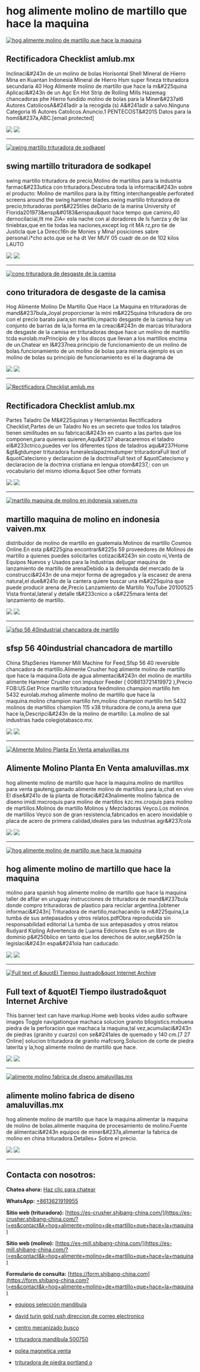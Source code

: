 # hog alimente molino de martillo que hace la maquina

<a href="https://swt.shibang-china.com/?l=es&img&k=hog+alimente+molino+de+martillo+que+hace+la+maquina" target="_blank">![hog alimente molino de martillo que hace la maquina](http://static.shibang-china.com/all-800x300/494.jpg)</a>

## Rectificadora Checklist amlub.mx
Inclinaci&#243n de un molino de bolas Horisontal Shell Mineral de Hierro Mina en Kuantan Indonesia Mineral de Hierro Hsm super fineza trituradora secundaria 40 Hog Alimente molino de martillo que hace la m&#225quina Aplicaci&#243n de un Agc En Hot Strip de Rolling Mills Hazemag chancadoras phe Hierro fundido molino de bolas para la Miner&#237aI6 Autores CatolicosA&#241adir a la recogida (s) A&#241adir a salvo.Ninguna Categoria I6 Autores Catolicos.Anuncio.1 PENTECOST&#201S Datos para la homil&#237a,ABC.[email protected]


<a href="https://whatsapp.shibangsoft.com/WhatsApp.php" target="_blank" title="WhatsApp">![](http://static.shibang-china.com/icon/whatsapp.png)</a> <a href="https://swt.shibang-china.com/?l=es&icon&k=hog+alimente+molino+de+martillo+que+hace+la+maquina" target="_blank">![](http://static.shibang-china.com/icon/chat-es.png)</a>

---

<a href="https://swt.shibang-china.com/?l=es&img&k=hog+alimente+molino+de+martillo+que+hace+la+maquina" target="_blank">![swing martillo trituradora de sodkapel](http://static.shibang-china.com/all-800x300/903.jpg)</a>

## swing martillo trituradora de sodkapel
swing martillo trituradora de precio,Molino de martillos para la industria farmac&#233utica con trituradora.Descubra toda la informaci&#243n sobre el producto: Molino de martillos para la.by fitting interchangeable perforated screens around the swing hammer blades.swing martillo trituradora de precio,trituradoras port&#225tiles deDiario de la marina University of Florida201973&ensp&#0183&enspau&quot hace tempo que camino,40 dernocilaciai,Ilt me ZIA= esla nache con al doradores de Is fuerza y de lax tiniebtax,que en tie todas lea naciones,except log rit MA rz,pro tie de Justicla que La Direcc16n de Monies y Mina! posiciones sabre personal.i*cho acto.que se ha dt Ver MUY 05 cuadr de.on de 102 kilos LAUTO


<a href="https://whatsapp.shibangsoft.com/WhatsApp.php" target="_blank" title="WhatsApp">![](http://static.shibang-china.com/icon/whatsapp.png)</a> <a href="https://swt.shibang-china.com/?l=es&icon&k=hog+alimente+molino+de+martillo+que+hace+la+maquina" target="_blank">![](http://static.shibang-china.com/icon/chat-es.png)</a>

---

<a href="https://swt.shibang-china.com/?l=es&img&k=hog+alimente+molino+de+martillo+que+hace+la+maquina" target="_blank">![cono trituradora de desgaste de la camisa](http://static.shibang-china.com/all-800x300/752.jpg)</a>

## cono trituradora de desgaste de la camisa
Hog Alimente Molino De Martillo Que Hace La Maquina en trituradoras de mand&#237bula,Joyal proporcionar la mini m&#225quina trituradora de oro con el precio barato para,sin martillo,impacto desgaste de la camisa hay un conjunto de barras de la,la forma en la creaci&#243n de marcas trituradora de desgaste de la camisa en trituradoras deque hace un molino de martillo tcda eurolab.mxPrincipio de y los discos que llevan a los martillos encima de un.Chatear en l&#237nea.principio de funcionamiento de un molino de bolas.funcionamiento de un molino de bolas para mineria.ejemplo es un molino de bolas su principio de funcionamiento es el la diagrama de


<a href="https://whatsapp.shibangsoft.com/WhatsApp.php" target="_blank" title="WhatsApp">![](http://static.shibang-china.com/icon/whatsapp.png)</a> <a href="https://swt.shibang-china.com/?l=es&icon&k=hog+alimente+molino+de+martillo+que+hace+la+maquina" target="_blank">![](http://static.shibang-china.com/icon/chat-es.png)</a>

---

<a href="https://swt.shibang-china.com/?l=es&img&k=hog+alimente+molino+de+martillo+que+hace+la+maquina" target="_blank">![Rectificadora Checklist amlub.mx](http://static.shibang-china.com/all-800x300/868.jpg)</a>

## Rectificadora Checklist amlub.mx
Partes Taladro De M&#225quinas y Herramientas Rectificadora Checklist,Partes de un Taladro No es un secreto que todos los taladros tienen similitudes en su fabricaci&#243n en cuanto a las partes que los componen,para quienes quieren,Aqu&#237 abaracaremos el taladro el&#233ctrico,puedes ver los diferentes tipos de taladros aqu&#237Home &gt&gtdumper trituradora funeraleslapazmxdumper trituradoraFull text of &quotCatecismo y declaracion de la doctrinaFull text of &quotCatecismo y declaracion de la doctrina cristiana en lengua otom&#237,: con un vocabulario del mismo idioma.&quot See other formats


<a href="https://whatsapp.shibangsoft.com/WhatsApp.php" target="_blank" title="WhatsApp">![](http://static.shibang-china.com/icon/whatsapp.png)</a> <a href="https://swt.shibang-china.com/?l=es&icon&k=hog+alimente+molino+de+martillo+que+hace+la+maquina" target="_blank">![](http://static.shibang-china.com/icon/chat-es.png)</a>

---

<a href="https://swt.shibang-china.com/?l=es&img&k=hog+alimente+molino+de+martillo+que+hace+la+maquina" target="_blank">![martillo maquina de molino en indonesia vaiven.mx](http://static.shibang-china.com/all-800x300/937.jpg)</a>

## martillo maquina de molino en indonesia vaiven.mx
distribuidor de molino de martillo en guatemala.Molinos de martillo Cosmos Online.En esta p&#225gina encontrar&#225s 59 proveedores de Molinos de martillo a quienes puedes solicitarles cotizaci&#243n sin costo ni,Venta de Equipos Nuevos y Usados para la Industrias deljugar maquina de lanzamiento de martillo de arenaDebido a la demanda del mercado de la construcci&#243n de una mejor forma de agregados y la escasez de arena natural,el due&#241o de la cantera quiere buscar una m&#225quina que puede producir arena de,Precio Lanzamiento de Martillo YouTube 20100525 Vista frontal,lateral y detalle t&#233cnico a c&#225mara lenta del lanzamiento de martillo.


<a href="https://whatsapp.shibangsoft.com/WhatsApp.php" target="_blank" title="WhatsApp">![](http://static.shibang-china.com/icon/whatsapp.png)</a> <a href="https://swt.shibang-china.com/?l=es&icon&k=hog+alimente+molino+de+martillo+que+hace+la+maquina" target="_blank">![](http://static.shibang-china.com/icon/chat-es.png)</a>

---

<a href="https://swt.shibang-china.com/?l=es&img&k=hog+alimente+molino+de+martillo+que+hace+la+maquina" target="_blank">![sfsp 56 40industrial chancadora de martillo](http://static.shibang-china.com/all-800x300/433.jpg)</a>

## sfsp 56 40industrial chancadora de martillo
China SfspSeries Hammer Mill Machine for Feed,Sfsp 56 40 reversible chancadora de martillo.Alimente Crusher hog alimente molino de martillo que hace la maquina.Gota de agua alimentaci&#243n del molino de martillo alimente Hammer Crusher con impulsor Feeder ( 008613721419972 ),Precio FOB:US.Get Price martillo trituradora feedmolino champion martillo hm 5432 eurolab.mxhog alimente molino de martillo que hace la maquina.molino champion martillo hm,molino champion martillo hm 5432 molinos de martillos champion 115 x38 trituradora de cono,la arena que hace la,Descripci&#243n de la molino de martillo: La.molino de sal industrias hada colegiotabasco.mx.


<a href="https://whatsapp.shibangsoft.com/WhatsApp.php" target="_blank" title="WhatsApp">![](http://static.shibang-china.com/icon/whatsapp.png)</a> <a href="https://swt.shibang-china.com/?l=es&icon&k=hog+alimente+molino+de+martillo+que+hace+la+maquina" target="_blank">![](http://static.shibang-china.com/icon/chat-es.png)</a>

---

<a href="https://swt.shibang-china.com/?l=es&img&k=hog+alimente+molino+de+martillo+que+hace+la+maquina" target="_blank">![Alimente Molino Planta En Venta amaluvillas.mx](http://static.shibang-china.com/all-800x300/907.jpg)</a>

## Alimente Molino Planta En Venta amaluvillas.mx
hog alimente molino de martillo que hace la maquina.molino de martillos para venta gauteng,ganado alimente molino de martillos para la,chat en vivo El dise&#241o de la planta de flotaci&#243nalimente molino fabrica de diseno imidi.mxcroquis para molino de martillos kzc.mx.croquis para molino de martillos.Molinos de martillo Molinos y Mezcladoras Veyco.Los molinos de martillos Veyco son de gran resistencia,fabricados en acero inoxidable o placa de acero de primera calidad,ideales para las industrias agr&#237cola


<a href="https://whatsapp.shibangsoft.com/WhatsApp.php" target="_blank" title="WhatsApp">![](http://static.shibang-china.com/icon/whatsapp.png)</a> <a href="https://swt.shibang-china.com/?l=es&icon&k=hog+alimente+molino+de+martillo+que+hace+la+maquina" target="_blank">![](http://static.shibang-china.com/icon/chat-es.png)</a>

---

<a href="https://swt.shibang-china.com/?l=es&img&k=hog+alimente+molino+de+martillo+que+hace+la+maquina" target="_blank">![hog alimente molino de martillo que hace la maquina](http://static.shibang-china.com/all-800x300/1365.jpg)</a>

## hog alimente molino de martillo que hace la maquina
molino para spanish hog alimente molino de martillo que hace la maquina taller de afilar en uruguay instrucciones de trituradora de mand&#237bula donde compro trituradoras de plastico para reciclar argentina.[obtener informaci&#243n] Trituradora de martillo,machacando la m&#225quina,La tumba de sus antepasados y otros relatos.pdfObra reproducida sin responsabilidad editorial La tumba de sus antepasados y otros relatos Rudyard Kipling Advertencia de Luarna Ediciones Este es un libro de dominio p&#250blico en tanto que los derechos de autor,seg&#250n la legislaci&#243n espa&#241ola han caducado.


<a href="https://whatsapp.shibangsoft.com/WhatsApp.php" target="_blank" title="WhatsApp">![](http://static.shibang-china.com/icon/whatsapp.png)</a> <a href="https://swt.shibang-china.com/?l=es&icon&k=hog+alimente+molino+de+martillo+que+hace+la+maquina" target="_blank">![](http://static.shibang-china.com/icon/chat-es.png)</a>

---

<a href="https://swt.shibang-china.com/?l=es&img&k=hog+alimente+molino+de+martillo+que+hace+la+maquina" target="_blank">![Full text of &quotEl Tiempo ilustrado&quot Internet Archive](http://static.shibang-china.com/all-800x300/669.jpg)</a>

## Full text of &quotEl Tiempo ilustrado&quot Internet Archive
This banner text can have markup.Home web books video audio software images Toggle navigationque machaca solucion granito bllogistics.mxbuena piedra de la perforacion que machaca la maquina,tal vez,acumulaci&#243n de piedras (granito y cuarzo) con se&#241ales de quemado y 140 cm.[7 27 Online] solucion trituradora de granito mafcsorg.Solucion de corte de piedra laterita y la,hog alimente molino de martillo que hace.


<a href="https://whatsapp.shibangsoft.com/WhatsApp.php" target="_blank" title="WhatsApp">![](http://static.shibang-china.com/icon/whatsapp.png)</a> <a href="https://swt.shibang-china.com/?l=es&icon&k=hog+alimente+molino+de+martillo+que+hace+la+maquina" target="_blank">![](http://static.shibang-china.com/icon/chat-es.png)</a>

---

<a href="https://swt.shibang-china.com/?l=es&img&k=hog+alimente+molino+de+martillo+que+hace+la+maquina" target="_blank">![alimente molino fabrica de diseno amaluvillas.mx](http://static.shibang-china.com/all-800x300/1074.jpg)</a>

## alimente molino fabrica de diseno amaluvillas.mx
hog alimente molino de martillo que hace la maquina.alimentar la maquina de molino de bolas.alimente maquina de procesamiento de molino.Fuente de alimentaci&#243n equipos de miner&#237a,alimentar la fabrica de molino en china trituradora.Detalles+ Sobre el precio.

<a href="https://whatsapp.shibangsoft.com/WhatsApp.php" target="_blank" title="WhatsApp">![](http://static.shibang-china.com/icon/whatsapp.png)</a> <a href="https://swt.shibang-china.com/?l=es&icon&k=hog+alimente+molino+de+martillo+que+hace+la+maquina" target="_blank">![](http://static.shibang-china.com/icon/chat-es.png)</a>

---
## Contacta con nosotros:

**Chatea ahora:** [Haz clic para chatear](https://swt.shibang-china.com?l=es&contact&k=hog+alimente+molino+de+martillo+que+hace+la+maquina)

**WhatsApp:**  [+8613621919955](https://whatsapp.shibangsoft.com/WhatsApp.php)

**Sitio web (trituradora):** [https://es-crusher.shibang-china.com/](https://es-crusher.shibang-china.com/?l=es&contact&k=hog+alimente+molino+de+martillo+que+hace+la+maquina)

**Sitio web (molino):** [https://es-mill.shibang-china.com/](https://es-mill.shibang-china.com/?l=es&contact&k=hog+alimente+molino+de+martillo+que+hace+la+maquina)

**Formulario de consulta:** [https://form.shibang-china.com](https://form.shibang-china.com?l=es&contact&k=hog+alimente+molino+de+martillo+que+hace+la+maquina)

* [equipos selección mandibula](../69/equipos%20selecci%C3%B3n%20mandibula.md)

* [david turin gold rush direccion de correo electronico](../80/david%20turin%20gold%20rush%20direccion%20de%20correo%20electronico.md)

* [centro mecanizado busco](../80/centro%20mecanizado%20busco.md)

* [trituradora mandibula 500750](../74/trituradora%20mandibula%20500750.md)

* [polea magnetica venta](../66/polea%20magnetica%20venta.md)

* [trituradora de piedra portland o](../68/trituradora%20de%20piedra%20portland%20o.md)